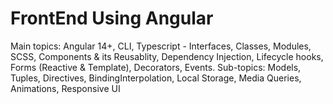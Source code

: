 # ﻿FrontEnd Using Angular

Main topics: Angular 14+, CLI, Typescript - Interfaces,
Classes, Modules, SCSS, Components & its Reusablity,
Dependency Injection, Lifecycle hooks, Forms (Reactive
& Template), Decorators, Events.
Sub-topics: Models, Tuples, Directives, BindingInterpolation, Local Storage, Media Queries, Animations,
Responsive UI

